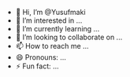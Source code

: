 - 👋 Hi, I’m @Yusufmaki
- 👀 I’m interested in ...
- 🌱 I’m currently learning ...
- 💞️ I’m looking to collaborate on ...
- 📫 How to reach me ...
- 😄 Pronouns: ...
- ⚡ Fun fact: ...

<!---
Yusufmaki/Yusufmaki is a ✨ special ✨ repository because its `README.md` (this file) appears on your GitHub profile.
You can click the Preview link to take a look at your changes.
--->
